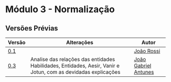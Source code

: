 # Módulo 3 - Normalização

## Versões Prévias

| Versão | Alterações | Autor | 
| ------ | ---------- | ----- |
| [0.1](./vikings_MRel_Normalizado-v0.1.png) | | [João Rossi](https://github.com/bielrossi15) |
| [0.3](./vikings_MRel_Normalizado-v0.3.png) | Analise das relações das entidades Habilidades, Entidades, Aesir, Vanir e Jotun, com as devidadas explicações | [João Gabriel Antunes](https://github.com/flyerjohn) |
